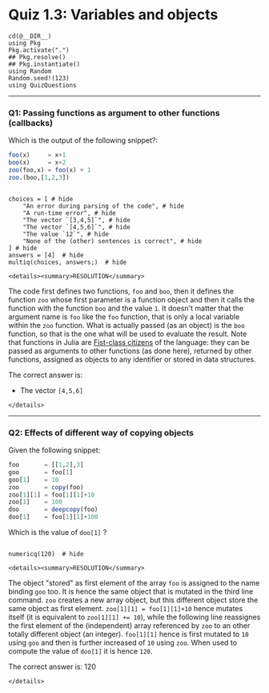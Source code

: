 # Quiz 1.3: Variables and objects

```@setup q0103
cd(@__DIR__)    
using Pkg      
Pkg.activate(".")  
## Pkg.resolve()   
## Pkg.instantiate()
using Random
Random.seed!(123)
using QuizQuestions
```

--------------------------------------------------------------------------------
### Q1: Passing functions as argument to other functions (callbacks)

Which is the output of the following snippet?:

```julia
foo(x)     = x+1
boo(x)     = x+2
zoo(foo,x) = foo(x) + 1
zoo.(boo,[1,2,3])
```

```@example q0103

choices = [ # hide
    "An error during parsing of the code", # hide
    "A run-time error", # hide
    "The vector `[3,4,5]`", # hide
    "The vector `[4,5,6]`", # hide
    "The value `12`", # hide
    "None of the (other) sentences is correct", # hide
] # hide
answers = [4]  # hide
multiq(choices, answers;)  # hide

```

```@raw html
<details><summary>RESOLUTION</summary>
```

The code first defines two functions, `foo` and `boo`, then it defines the function `zoo` whose first parameter is a function object and then it calls the function with the function `boo` and the value `1`. It doesn't matter that the argument name is `foo` like the `foo` function, that is only a local variable within the `zoo` function. What is actually passed (as an object) is the `boo` function, so that is the one what will be used to evaluate the result.
Note that functions in Julia are [Fist-class citizens](https://en.wikipedia.org/wiki/First-class_function) of the language: they can be passed as arguments to other functions (as done here), returned by other functions, assigned as objects to any identifier or stored in data structures.

The correct answer is:
  - The vector `[4,5,6]`

```@raw html
</details>
```

--------------------------------------------------------------------------------
### Q2: Effects of different way of copying objects

Given the following snippet:

```julia
foo       = [[1,2],3]
goo       = foo[1]
goo[1]    = 10
zoo       = copy(foo)
zoo[1][1] = foo[1][1]+10
zoo[1]    = 100
doo       = deepcopy(foo)
doo[1]    = foo[1][1]+100
```

Which is the value of `doo[1]` ?

```@example q0103

numericq(120)  # hide

```

```@raw html
<details><summary>RESOLUTION</summary>
```

The object "stored" as first element of the array `foo` is assigned to the name binding `goo` too. It is hence the same object that is mutated in the third line command. `zoo` creates a new array object, but this different object store the same object as first element. `zoo[1][1] = foo[1][1]+10` hence mutates itself (it is equivalent to `zoo[1][1] += 10`), while the following line reassignes the first element of the (independent) array referenced by `zoo` to an other totally different object (an integer). `foo[1][1]` hence is first mutated to `10` using `goo` and then is further increased of `10` using `zoo`. When used to compute the value of `doo[1]` it is hence `120`.

The correct answer is: 120

```@raw html
</details>
```